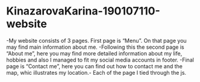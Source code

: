 # KinazarovaKarina-190107110-website 
-My website consists of 3 pages. First page is “Menu”. On that page you may find main information about me. 
-Following this the second page is “About me”, here you may find more detailed information about my life, hobbies and also I managed to fit my social media accounts in footer.
-Final page is “Contact me”, here you can find out how to contact me and the map, whic illustrates my location.- Each of the page I tied through the js.
